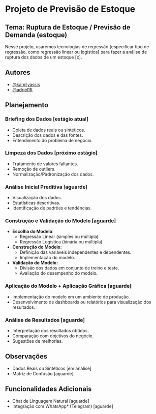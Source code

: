 # Projeto de Previsão de Estoque

## Tema: Ruptura de Estoque / Previsão de Demanda (estoque)

Nesse projeto, usaremos tecnologias de regressão [especificar tipo de regressão, como regressão linear ou logística] para fazer a análise de ruptura dos dados de um estoque [x].

## Autores

- [@kamilyassis](https://www.github.com/kamilyassis)
- [@adriel1ft](https://github.com/adriel1ft)

## Planejamento

### Briefing dos Dados [estágio atual]
- Coleta de dados reais ou sintéticos.
- Descrição dos dados e das fontes.
- Entendimento do problema de negócio.

### Limpeza dos Dados [próximo estágio]
- Tratamento de valores faltantes.
- Remoção de outliers.
- Normalização/Padronização dos dados.

### Análise Inicial Preditiva [aguarde]
- Visualização dos dados.
- Estatísticas descritivas.
- Identificação de padrões e tendências.

### Construção e Validação do Modelo [aguarde]
- **Escolha do Modelo:**
  - Regressão Linear (simples ou múltipla)
  - Regressão Logística (binária ou múltipla)
- **Construção do Modelo:**
  - Definição das variáveis independentes e dependentes.
  - Implementação do modelo.
- **Validação do Modelo:**
  - Divisão dos dados em conjunto de treino e teste.
  - Avaliação do desempenho do modelo.

### Aplicação do Modelo + Aplicação Gráfica [aguarde]
- Implementação do modelo em um ambiente de produção.
- Desenvolvimento de dashboards ou relatórios para visualização dos resultados.

### Análise de Resultados [aguarde]
- Interpretação dos resultados obtidos.
- Comparação com objetivos do negócio.
- Sugestões de melhorias.

## Observações

- Dados Reais ou Sintéticos [em análise]
- Matriz de Confusão [aguarde]

## Funcionalidades Adicionais

- Chat de Linguagem Natural [aguarde]
- Integração com WhatsApp* (Telegram) [aguarde]
